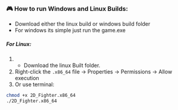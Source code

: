 ### 🎮 How to run Windows and Linux Builds:
- Download either the linux build or windows build folder
- For windows its simple just run the game.exe
##### For Linux:
1. - Download the linux Built folder.
2. Right-click the `.x86_64` file → Properties → Permissions → Allow execution
3. Or use terminal:
```bash
chmod +x 2D_Fighter.x86_64
./2D_Fighter.x86_64
